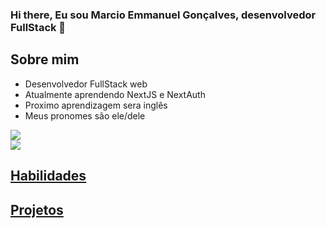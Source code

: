 ### Hi there, Eu sou Marcio Emmanuel Gonçalves, desenvolvedor FullStack 👋

  ## Sobre mim

  * Desenvolvedor FullStack web
  * Atualmente aprendendo NextJS e NextAuth
  * Proximo aprendizagem sera inglês
  * Meus pronomes são ele/dele
  <div>
    <img src="https://encrypted-tbn0.gstatic.com/images?q=tbn:ANd9GcTErmt6yny-68EeCVOK4AUZUtkgyoNAtzmM6g&s"/>
  </div>
  <div>
    <a href="https://github.com/M-Emmanuel-G/"/>
    <img src="https://camo.githubusercontent.com/68d2f8b32ca151ced9df743183a37dcdd6a883977dff9c4222fdfe9cfafc41ee/68747470733a2f2f6769746875622d726561646d652d73746174732e76657263656c2e6170702f6170693f757365726e616d653d616e7572616768617a72612673686f775f69636f6e733d7472756526686964653d636f6e74726962732c7072732663616368655f7365636f6e64733d3836343030267468656d653d6461726b"/
  </div>

  ## Habilidades

  ## Projetos

<!--
**M-Emmanuel-G/M-Emmanuel-G** is a ✨ _special_ ✨ repository because its `README.md` (this file) appears on your GitHub profile.

Here are some ideas to get you started:

- 🔭 I’m currently working on ...
- 🌱 I’m currently learning ...
- 👯 I’m looking to collaborate on ...
- 🤔 I’m looking for help with ...
- 💬 Ask me about ...
- 📫 How to reach me: ...
- 😄 Pronouns: ...
- ⚡ Fun fact: ...
-->
